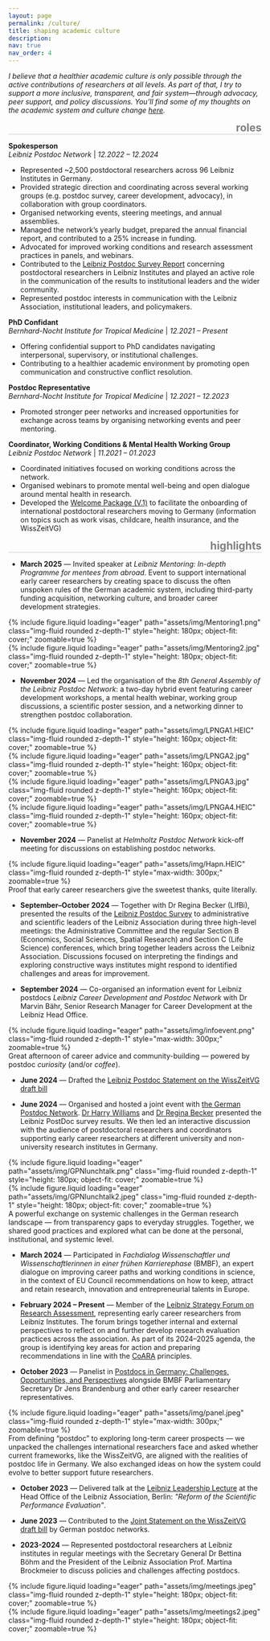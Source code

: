 ```yaml
---
layout: page
permalink: /culture/
title: shaping academic culture
description:
nav: true
nav_order: 4
---
```


*I believe that a healthier academic culture is only possible through the active contributions of researchers at all levels. As part of that, I try to support a more inclusive, transparent, and fair system—through advocacy, peer support, and policy discussions. You’ll find some of my thoughts on the academic system and culture change  <a href='https://minealtinli.github.io/posts'>here</a>.*


<div style="text-align: right; border-bottom: 1px solid #ccc; margin-bottom: 1em;">
  <h2 style="display: inline-block; color: gray; margin: 0;">roles</h2>
</div>

**Spokesperson**  
*Leibniz Postdoc Network* | *12.2022 – 12.2024*  
- Represented ~2,500 postdoctoral researchers across 96 Leibniz Institutes in Germany.  
- Provided strategic direction and coordinating across several working groups (e.g. postdoc survey, career development, advocacy), in collaboration with group coordinators.  
- Organised networking events, steering meetings, and annual assemblies.  
- Managed the network’s yearly budget, prepared the annual financial report, and contributed to a 25% increase in funding.  
- Advocated for improved working conditions and research assessment practices in panels, and webinars.  
- Contributed to the <a href='https://www.ssoar.info/ssoar/handle/document/97423'>Leibniz Postdoc Survey Report</a> concerning postdoctoral researchers in Leibniz Institutes and played an active role in the communication of the results to institutional leaders and the wider community.
- Represented postdoc interests in communication with the Leibniz Association, institutional leaders, and policymakers.

**PhD Confidant**  
*Bernhard-Nocht Institute for Tropical Medicine* | *12.2021 – Present*  
- Offering confidential  support to PhD candidates navigating interpersonal, supervisory, or institutional challenges.  
- Contributing to a healthier academic environment by promoting open communication and constructive conflict resolution.

**Postdoc Representative**  
*Bernhard-Nocht Institute for Tropical Medicine* | *12.2021 – 12.2023*   
- Promoted stronger peer networks and increased opportunities for exchange across teams by organising networking events and peer mentoring.

**Coordinator, Working Conditions & Mental Health Working Group**  
*Leibniz Postdoc Network* | *11.2021 – 01.2023*  
- Coordinated initiatives focused on working conditions across the network.  
- Organised webinars to promote mental well-being and open dialogue around mental health in research.  
- Developed the <a href='https://leibniz-postdoc.de/wp-content/uploads/2024/04/LPN_WelcomePackage_2.0_240409.pdf'> Welcome Package (V.1)</a> to facilitate the onboarding of international postdoctoral researchers moving to Germany (information on topics such as work visas, childcare, health insurance, and the WissZeitVG)

<div style="text-align: right; border-bottom: 1px solid #ccc; margin-bottom: 1em;">
  <h2 style="display: inline-block; color: gray; margin: 0;">highlights</h2>
</div>

- **March 2025** — Invited speaker at *Leibniz Mentoring: In-depth Programme for mentees from abroad*. Event to support international early career researchers by creating space to discuss the often unspoken rules of the German academic system, including third-party funding acquisition, networking culture, and broader career development strategies.

<div class="row mt-3 justify-content-center text-center">
  <div class="col-sm-4">
    {% include figure.liquid loading="eager" path="assets/img/Mentoring1.png" class="img-fluid rounded z-depth-1" style="height: 180px; object-fit: cover;" zoomable=true %}
  </div>
  <div class="col-sm-4">
    {% include figure.liquid loading="eager" path="assets/img/Mentoring2.jpg" class="img-fluid rounded z-depth-1" style="height: 180px; object-fit: cover;" zoomable=true %}
  </div>
</div>

- **November 2024** — Led the organisation of the *8th General Assembly of the Leibniz Postdoc Network*: a two-day hybrid event featuring career development workshops, a mental health webinar, working group discussions, a scientific poster session, and a networking dinner to strengthen postdoc collaboration.

<div class="row mt-3 justify-content-center text-center">
  <div class="col-sm-3">
    {% include figure.liquid loading="eager" path="assets/img/LPNGA1.HEIC" class="img-fluid rounded z-depth-1" style="height: 160px; object-fit: cover;" zoomable=true %}
  </div>
  <div class="col-sm-3">
    {% include figure.liquid loading="eager" path="assets/img/LPNGA2.jpg" class="img-fluid rounded z-depth-1" style="height: 160px; object-fit: cover;" zoomable=true %}
  </div>
  <div class="col-sm-3">
    {% include figure.liquid loading="eager" path="assets/img/LPNGA3.jpg" class="img-fluid rounded z-depth-1" style="height: 160px; object-fit: cover;" zoomable=true %}
  </div>
  <div class="col-sm-3">
    {% include figure.liquid loading="eager" path="assets/img/LPNGA4.HEIC" class="img-fluid rounded z-depth-1" style="height: 160px; object-fit: cover;" zoomable=true %}
  </div>
</div>

- **November 2024** — Panelist at *Helmholtz Postdoc Network* kick-off meeting for discussions on establishing postdoc networks.
<div class="row mt-3 justify-content-center text-center">
  <div class="col-md-6">
    {% include figure.liquid loading="eager" path="assets/img/Hapn.HEIC" class="img-fluid rounded z-depth-1" style="max-width: 300px;" zoomable=true %}
  </div>
</div>
<div class="caption text-center mt-2">
  Proof that early career researchers give the sweetest thanks, quite literally.
</div>

- **September–October 2024** — Together with Dr Regina Becker (LIfBi), presented the results of the <a href='https://www.ssoar.info/ssoar/handle/document/97423'>Leibniz Postdoc Survey</a> to administrative and scientific leaders of the Leibniz Association during three high-level meetings: the Administrative Committee and the regular Section B (Economics, Social Sciences, Spatial Research) and Section C (Life Science) conferences, which bring together leaders across the Leibniz Association. Discussions focused on interpreting the findings and exploring constructive ways institutes might respond to identified challenges and areas for improvement.

- **September 2024** — Co-organised an information event for Leibniz postdocs *Leibniz Career Development and Postdoc Network* with Dr Marvin Bähr, Senior Research Manager for Career Development at the Leibniz Head Office.

<div class="row mt-3 justify-content-center text-center">
  <div class="col-md-6">
    {% include figure.liquid loading="eager" path="assets/img/infoevent.png" class="img-fluid rounded z-depth-1" style="max-width: 300px;" zoomable=true %}
  </div>
</div>
<div class="caption text-center mt-2">
  Great afternoon of career advice and community-building — powered by postdoc <em>curiosity</em> (and/or <em>coffee</em>).
</div>


- **June 2024** — Drafted the <a href='https://leibniz-postdoc.de/wp-content/uploads/2024/06/Statement-of-Leibniz-PostDoc-Network-on-the-draft-bill-for-the-WissZeitVG_June-4-1.pdf'> Leibniz Postdoc Statement on the WissZeitVG draft bill</a>

- **June 2024** — Organised and hosted a joint event with [the German Postdoc Network](https://germanpostdoc.net). <a href='https://www.linkedin.com/in/harry-williams-97009388/'>Dr Harry Williams</a> and <a href='https://www.linkedin.com/in/regina-becker-260693b2/'>Dr Regina Becker</a> presented the Leibniz PostDoc survey results. We then led an interactive discussion with the audience of postdoctoral researchers and coordinators supporting early career researchers at different university and non-university research institutes in Germany.

<div class="row mt-3 justify-content-center text-center">
  <div class="col-sm-4">
    {% include figure.liquid loading="eager" path="assets/img/GPNlunchtalk.png" class="img-fluid rounded z-depth-1" style="height: 180px; object-fit: cover;" zoomable=true %}
  </div>
  <div class="col-sm-4">
    {% include figure.liquid loading="eager" path="assets/img/GPNlunchtalk2.jpeg" class="img-fluid rounded z-depth-1" style="height: 180px; object-fit: cover;" zoomable=true %}
  </div>
</div>
<div class="caption text-center mt-2">
  A powerful exchange on systemic challenges in the German research landscape — from transparency gaps to everyday struggles. Together, we shared good practices and explored what can be done at the personal, institutional, and systemic level.
</div>


- **March 2024** — Participated in *Fachdialog Wissenschaftler und Wissenschaftlerinnen in einer frühen Karrierephase* (BMBF), an expert dialogue on improving career paths and working conditions in science, in the context of EU Council recommendations on how to keep, attract and retain research, innovation and entrepreneurial talents in Europe.

- **February 2024 – Present** — Member of the [Leibniz Strategy Forum on Research Assessment](https://www.leibniz-gemeinschaft.de/en/about-us/strategy-and-science-policy/strategy-forums), representing early career researchers from Leibniz Institutes. The forum brings together internal and external perspectives to reflect on and further develop research evaluation practices across the association. As part of its 2024–2025 agenda, the group is identifying key areas for action and preparing recommendations in line with the <a href='https://coara.eu'>CoARA</a> principles.

- **October 2023** — Panelist in [Postdocs in Germany: Challenges, Opportunities, and Perspectives](https://paw-germany.de/event/postdocs-in-germany/) alongside BMBF Parliamentary Secretary Dr Jens Brandenburg and other early career researcher representatives.
<div class="row mt-3 justify-content-center text-center">
  <div class="col-md-6">
    {% include figure.liquid loading="eager" path="assets/img/panel.jpeg" class="img-fluid rounded z-depth-1" style="max-width: 300px;" zoomable=true %}
  </div>
</div>
<div class="caption text-center mt-2">
  From defining “postdoc” to exploring long-term career prospects — we unpacked the challenges international researchers face and asked whether current frameworks, like the WissZeitVG, are aligned with the realities of postdoc life in Germany. We also exchanged ideas on how the system could evolve to better support future researchers.
</div>


- **October 2023** — Delivered talk at the [Leibniz Leadership Lecture](https://www.leibniz-gemeinschaft.de/fileadmin/user_upload/Bilder_und_Downloads/Über_uns/Führungskultur/Documentation_LFK_Reform_Evaluation.pdf) at the Head Office of the Leibniz Association, Berlin: *"Reform of the Scientific Performance Evaluation"*.

- **June 2023** — Contributed to the [Joint Statement on the WissZeitVG draft bill](https://leibniz-postdoc.de/joint-statement-of-the-german-postdoctoral-networks-on-the-draft-bill-for-the-wisszeitvg-now-published/) by German postdoc networks.

- **2023-2024** — Represented postdoctoral researchers at Leibniz institutes in regular meetings with the Secretary General Dr Bettina Böhm and the President of the Leibniz Association Prof. Martina Brockmeier to discuss policies and challenges affecting postdocs.  

<div class="row mt-3 justify-content-center text-center">
  <div class="col-sm-4">
    {% include figure.liquid loading="eager" path="assets/img/meetings.jpeg" class="img-fluid rounded z-depth-1" style="height: 180px; object-fit: cover;" zoomable=true %}
  </div>
  <div class="col-sm-4">
    {% include figure.liquid loading="eager" path="assets/img/meetings2.jpeg" class="img-fluid rounded z-depth-1" style="height: 180px; object-fit: cover;" zoomable=true %}
  </div>
</div>

